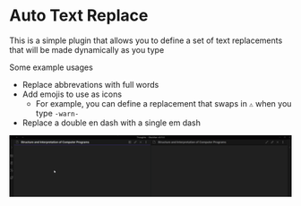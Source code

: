 # Auto Text Replace

This is a simple plugin that allows you to define a set of text replacements that will be made dynamically as you type

Some example usages
- Replace abbrevations with full words
- Add emojis to use as icons
  - For example, you can define a replacement that swaps in `⚠️` when you type `-warn-`
- Replace a double en dash with a single em dash

![demo.gif](https://github.com/NickHarvey2/obsidian-auto-text-replace/blob/master/demo.gif)